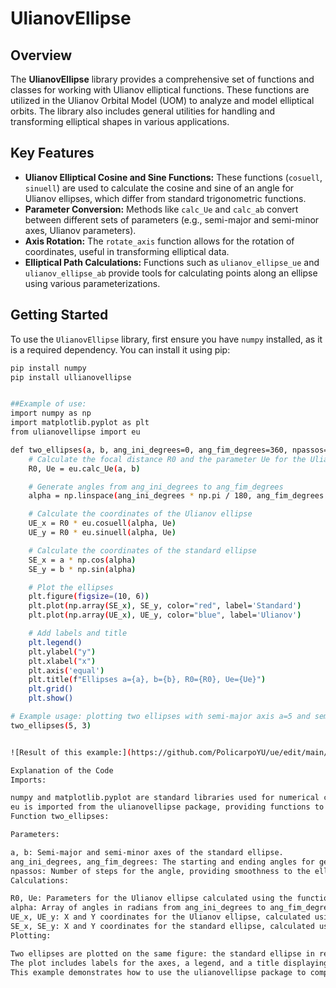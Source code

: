 # UlianovEllipse

## Overview

The **UlianovEllipse** library provides a comprehensive set of functions and classes for working with Ulianov elliptical functions. These functions are utilized in the Ulianov Orbital Model (UOM) to analyze and model elliptical orbits. The library also includes general utilities for handling and transforming elliptical shapes in various applications.

## Key Features

- **Ulianov Elliptical Cosine and Sine Functions:** These functions (`cosuell`, `sinuell`) are used to calculate the cosine and sine of an angle for Ulianov ellipses, which differ from standard trigonometric functions.
- **Parameter Conversion:** Methods like `calc_Ue` and `calc_ab` convert between different sets of parameters (e.g., semi-major and semi-minor axes, Ulianov parameters).
- **Axis Rotation:** The `rotate_axis` function allows for the rotation of coordinates, useful in transforming elliptical data.
- **Elliptical Path Calculations:** Functions such as `ulianov_ellipse_ue` and `ulianov_ellipse_ab` provide tools for calculating points along an ellipse using various parameterizations.

## Getting Started

To use the `UlianovEllipse` library, first ensure you have `numpy` installed, as it is a required dependency. You can install it using pip:
```bash
pip install numpy
pip install ullianovellipse


##Example of use:
import numpy as np
import matplotlib.pyplot as plt
from ulianovellipse import eu

def two_ellipses(a, b, ang_ini_degrees=0, ang_fim_degrees=360, npassos=1000):
    # Calculate the focal distance R0 and the parameter Ue for the Ulianov ellipse
    R0, Ue = eu.calc_Ue(a, b)

    # Generate angles from ang_ini_degrees to ang_fim_degrees
    alpha = np.linspace(ang_ini_degrees * np.pi / 180, ang_fim_degrees * np.pi / 180, npassos)

    # Calculate the coordinates of the Ulianov ellipse
    UE_x = R0 * eu.cosuell(alpha, Ue)
    UE_y = R0 * eu.sinuell(alpha, Ue)

    # Calculate the coordinates of the standard ellipse
    SE_x = a * np.cos(alpha)
    SE_y = b * np.sin(alpha)

    # Plot the ellipses
    plt.figure(figsize=(10, 6))
    plt.plot(np.array(SE_x), SE_y, color="red", label='Standard')
    plt.plot(np.array(UE_x), UE_y, color="blue", label='Ulianov')

    # Add labels and title
    plt.legend()
    plt.ylabel("y")
    plt.xlabel("x")
    plt.axis('equal')
    plt.title(f"Ellipses a={a}, b={b}, R0={R0}, Ue={Ue}")
    plt.grid()
    plt.show()

# Example usage: plotting two ellipses with semi-major axis a=5 and semi-minor axis b=3
two_ellipses(5, 3)


![Result of this example:](https://github.com/PolicarpoYU/ue/edit/main/ExampleTwoEll.png)

Explanation of the Code
Imports:

numpy and matplotlib.pyplot are standard libraries used for numerical calculations and plotting in Python.
eu is imported from the ulianovellipse package, providing functions to compute parameters for the Ulianov ellipse.
Function two_ellipses:

Parameters:

a, b: Semi-major and semi-minor axes of the standard ellipse.
ang_ini_degrees, ang_fim_degrees: The starting and ending angles for generating the ellipses, in degrees.
npassos: Number of steps for the angle, providing smoothness to the ellipse.
Calculations:

R0, Ue: Parameters for the Ulianov ellipse calculated using the function calc_Ue.
alpha: Array of angles in radians from ang_ini_degrees to ang_fim_degrees.
UE_x, UE_y: X and Y coordinates for the Ulianov ellipse, calculated using functions cosuell and sinuell.
SE_x, SE_y: X and Y coordinates for the standard ellipse, calculated using standard trigonometric functions.
Plotting:

Two ellipses are plotted on the same figure: the standard ellipse in red and the Ulianov ellipse in blue.
The plot includes labels for the axes, a legend, and a title displaying the parameters of the ellipses.
This example demonstrates how to use the ulianovellipse package to compare a standard ellipse with an Ulianov ellipse, providing a visual representation of the differences.









